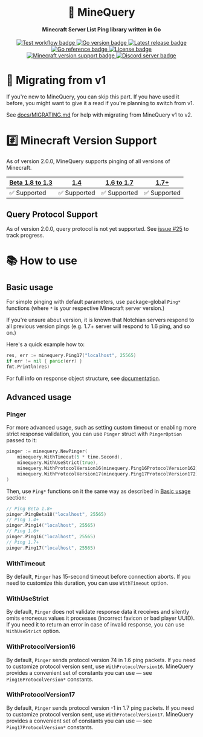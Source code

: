 <h1 align="center">📡 MineQuery</h1>
<h4 align="center">Minecraft Server List Ping library written in Go</h4>
<p align="center">
    <a href="https://github.com/alteamc/minequery/actions/workflows/test.yml">
        <img alt="Test workflow badge" src="https://img.shields.io/github/workflow/status/alteamc/minequery/Test/v2?label=Test&logo=github">
    </a>
    <a href="https://github.com/alteamc/minequery/blob/v2/go.mod">
        <img alt="Go version badge" src="https://img.shields.io/github/go-mod/go-version/alteamc/minequery">
    </a>
    <a href="https://github.com/alteamc/minequery/releases/latest">
        <img alt="Latest release badge" src="https://img.shields.io/github/v/release/alteamc/minequery">
    </a>
    <a href="https://pkg.go.dev/github.com/alteamc/minequery/v2">
        <img alt="Go reference badge" src="https://pkg.go.dev/badge/github.com/alteamc/minequery.svg">
    </a>
    <a href="https://github.com/alteamc/minequery/blob/v2/LICENSE">
        <img alt="License badge" src="https://img.shields.io/github/license/alteamc/minequery">
    </a>
    <br/>
    <a href="https://github.com/alteamc/minequery#readme">
        <img alt="Minecraft version support badge" src="https://img.shields.io/badge/minecraft%20version-Beta%201.8%20to%201.3%20%7C%201.4%20%7C%201.5%20to%201.6%20%7C%201.7%2B-brightgreen">
    </a>
    <a href="https://discord.gg/9ruheUG3Wg">
        <img alt="Discord server badge" src="https://discordapp.com/api/guilds/929337829610369095/widget.png?style=shield">
    </a>
</p>

# 🚀 Migrating from v1

If you're new to MineQuery, you can skip this part. If you have used it before, you
might want to give it a read if you're planning to switch from v1.

See [docs/MIGRATING.md] for help with migrating from MineQuery v1 to v2.

[docs/MIGRATING.md]: MIGRATING.md


# #️⃣ Minecraft Version Support

As of version 2.0.0, MineQuery supports pinging of all versions of Minecraft.

| [Beta 1.8 to 1.3] | [1.4]       | [1.6 to 1.7] | [1.7+]      |
|-------------------|-------------|--------------|-------------|
| ✅ Supported       | ✅ Supported | ✅ Supported  | ✅ Supported |

[Beta 1.8 to 1.3]: https://wiki.vg/Server_List_Ping#Beta_1.8_to_1.3

[1.4]: https://wiki.vg/Server_List_Ping#1.4_to_1.5

[1.6 to 1.7]: https://wiki.vg/Server_List_Ping#1.6

[1.7+]: https://wiki.vg/Server_List_Ping#Current

## Query Protocol Support

As of version 2.0.0, query protocol is not yet supported.
See [issue #25] to track progress.

[issue #25]: https://github.com/alteamc/minequery/issues/25


# 📚 How to use

## Basic usage

For simple pinging with default parameters, use package-global `Ping*` functions 
(where `*` is your respective Minecraft server version.)

If you're unsure about version, it is known that Notchian servers respond to
all previous version pings (e.g. 1.7+ server will respond to 1.6 ping, and so on.)

Here's a quick example how to:

```go
res, err := minequery.Ping17("localhost", 25565)
if err != nil { panic(err) }
fmt.Println(res)
```

For full info on response object structure, see [documentation].

[documentation]: https://pkg.go.dev/github.com/alteamc/minequery


## Advanced usage

### Pinger

For more advanced usage, such as setting custom timeout or enabling more strict
response validation, you can use `Pinger` struct with `PingerOption` passed to it:

```go
pinger := minequery.NewPinger(
	minequery.WithTimeout(5 * time.Second), 
	minequery.WithUseStrict(true),
	minequery.WithProtocolVersion16(minequery.Ping16ProtocolVersion162), 
	minequery.WithProtocolVersion17(minequery.Ping17ProtocolVersion172),
)
```

Then, use `Ping*` functions on it the same way as described in [Basic usage] section:

```go
// Ping Beta 1.8+
pinger.PingBeta18("localhost", 25565)
// Ping 1.4+
pinger.Ping14("localhost", 25565)
// Ping 1.6+
pinger.Ping16("localhost", 25565)
// Ping 1.7+
pinger.Ping17("localhost", 25565)
```

[Basic usage]: #basic-usage


### WithTimeout

By default, `Pinger` has 15-second timeout before connection aborts. If you need
to customize this duration, you can use `WithTimeout` option.


### WithUseStrict

By default, `Pinger` does not validate response data it receives and silently
omits erroneous values it processes (incorrect favicon or bad player UUID).
If you need it to return an error in case of invalid response, you can use 
`WithUseStrict` option.


### WithProtocolVersion16

By default, `Pinger` sends protocol version 74 in 1.6 ping packets. If you need
to customize protocol version sent, use `WithProtocolVersion16`. MineQuery provides
a convenient set of constants you can use &mdash; see `Ping16ProtocolVersion*` constants.


### WithProtocolVersion17

By default, `Pinger` sends protocol version -1 in 1.7 ping packets. If you need
to customize protocol version sent, use `WithProtocolVersion17`. MineQuery provides
a convenient set of constants you can use &mdash; see `Ping17ProtocolVersion*` constants.